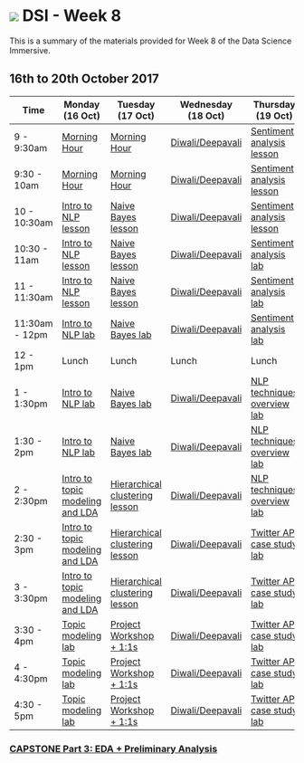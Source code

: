 # ![](https://ga-dash.s3.amazonaws.com/production/assets/logo-9f88ae6c9c3871690e33280fcf557f33.png) DSI - Week 8

This is a summary of the materials provided for Week 8 of the Data Science Immersive.

## 16th to 20th October 2017

 Time | Monday <br>(16 Oct)     | Tuesday <br>(17 Oct)      | Wednesday <br>(18 Oct)     | Thursday <br>(19 Oct)        | Friday <br>(20 Oct)
------------ | --------------------------- | -------------------------------------- | -------------------------------- | --------------------- | -------------------------
9 - 9:30am       | [Morning Hour][2-1.0]            | [Morning Hour][2-4.0]  | [Diwali/Deepavali][2-3.0]   |[Sentiment analysis lesson][2-2.01]|[Presentations][2-5.02]|
9:30 - 10am   | [Morning Hour][2-1.0]|[Morning Hour][2-4.0]  | [Diwali/Deepavali][2-3.0]|[Sentiment analysis lesson][2-2.01]|[Presentations][2-5.02]|
10 - 10:30am    | [Intro to NLP lesson][2-1.01] |[Naive Bayes lesson][2-4.01] | [Diwali/Deepavali][2-3.01] |[Sentiment analysis lesson][2-2.01]|[Presentations][2-5.02]|
10:30 - 11am     | [Intro to NLP lesson][2-1.01]  | [Naive Bayes lesson][2-4.01] | [Diwali/Deepavali][2-3.01]|[Sentiment analysis lab][2-2.02] |[Presentations][2-5.02]|
11 - 11:30am     | [Intro to NLP lesson][2-1.01] |[Naive Bayes lesson ][2-4.01] | [Diwali/Deepavali][2-3.01]|[Sentiment analysis lab][2-2.02]|[Presentations][2-5.02]|
11:30am - 12pm     | [Intro to NLP lab][2-1.02] | [Naive Bayes lab][2-4.02] | [Diwali/Deepavali][2-3.01]|[Sentiment analysis lab][2-2.02]|[Presentations][2-5.02]|
12 - 1pm     | Lunch  | Lunch  | Lunch | Lunch  | Lunch |
1 - 1:30pm     | [Intro to NLP lab][2-1.02] |[Naive Bayes lab][2-4.02] | [Diwali/Deepavali][2-3.02]|[NLP techniques overview lab][2-2.03]|[Presentations][2-5.02]|
1:30 - 2pm     | [Intro to NLP lab][2-1.02]  | [Naive Bayes lab][2-4.02]| [Diwali/Deepavali][2-3.02]| [NLP techniques overview lab][2-2.03]|[Presentations][2-5.02]|
2 - 2:30pm     | [Intro to topic modeling and LDA][2-1.03]  | [Hierarchical clustering lesson][2-4.03]| [Diwali/Deepavali][2-3.02]|[NLP techniques overview lab][2-2.03] |[Presentations][2-5.02]|
2:30 - 3pm     | [Intro to topic modeling and LDA][2-1.03] |[Hierarchical clustering lesson][2-4.03] | [Diwali/Deepavali][2-3.03]| [Twitter API case study lab][2-2.04]|[Presentations][2-5.02]|
3 - 3:30pm     | [Intro to topic modeling and LDA][2-1.03] |[Hierarchical clustering lesson][2-4.03] | [Diwali/Deepavali][2-3.03]|[Twitter API case study lab][2-2.04]|[Presentations][2-5.02]|
3:30 - 4pm     | [Topic modeling lab][2-1.04] |[Project Workshop + 1:1s][2-4.03] | [Diwali/Deepavali][2-3.03]| [Twitter API case study lab][2-2.04]|[Presentations][2-5.02]|
4 - 4:30pm     | [Topic modeling lab][2-1.04] |[Project Workshop + 1:1s][2-4.03] | [Diwali/Deepavali][2-3.04]| [Twitter API case study lab][2-2.04]|[Presentations][2-5.02]|
4:30 - 5pm     | [Topic modeling lab][2-1.04] |[Project Workshop + 1:1s][2-4.03]| [Diwali/Deepavali][2-3.04]|  [Twitter API case study lab][2-2.04]|[Presentations][2-5.02]|


### [CAPSTONE Part 3: EDA + Preliminary Analysis](https://git.generalassemb.ly/dsi-sg-01/projects/blob/master/project-capstone/part-03/capstone-part-03.md)

[2-1.0]: ../../../tree/master/week-08/1.0-exercise
[2-1.01]: ../../../tree/master/week-08/nlp-intro_to_nlp-lesson
[2-1.02]: ../../../tree/master/week-08/nlp-intro_to_nlp-lab
[2-1.03]: ../../../tree/master/week-08/nlp-topic_modeling_lda-lesson
[2-1.04]: ../../../tree/master/week-08/nlp-topic_modeling_lda-lab
[2-1.041]: ../../../tree/master/week-08/
[2-2.0]: ../../../tree/master/week-08/2.0-exercise
[2-2.01]: ../../../tree/master/week-08/nlp-sentiment_analysis-lesson
[2-2.02]: ../../../tree/master/week-08/nlp-sentiment_analysis-lab
[2-2.03]: ../../../tree/master/week-08/nlp-nlp_techniques_overview-lab
[2-2.04]: ../../../tree/master/week-08/nlp-twitter_api_case_study-lab
[2-2.05]: ../../../tree/master/week-08/
[2-3.0]: ../../../tree/master/week-08/
[2-3.01]: ../../../tree/master/week-08/
[2-3.02]: ../../../tree/master/week-08/
[2-3.03]: ../../../tree/master/week-08/
[2-3.04]:../../../tree/master/week-08/
[2-4.0]: ../../../tree/master/week-08/4.0-exercise
[2-4.01]: ../../../tree/master/week-08/naive-bayes-lesson
[2-4.02]: ../../../tree/master/week-08/naive-bayes-lab
[2-4.03]:../../../tree/master/week-08/clustering-hierarchical_clustering-lesson
[2-4.04]:https://git.generalassemb.ly/dsi-sg-01/projects/blob/master/project-capstone/part-03/capstone-part-03.md
[2-4.05]:https://git.generalassemb.ly/dsi-sg-01/projects/blob/master/project-capstone/part-03/capstone-part-03.md
[2-5.0]: ../../../tree/master/week-08/5.0-exercise
[2-5.01]: ../../../tree/master/week-08/clustering-battle_of_clusterers-lab
[2-5.02]:https://git.generalassemb.ly/dsi-sg-01/projects/blob/master/project-capstone/part-03/capstone-part-03.md
[2-5.03]: ../../../tree/master/week-08/
[2-5.04]: ../../../tree/master/week-08/
